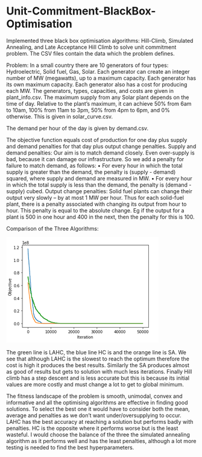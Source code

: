 # Unit-Commitment-BlackBox-Optimisation
Implemented three black box optimisation algorithms: Hill-Climb, Simulated Annealing, and Late Acceptance Hill Climb to solve unit commitment problem. The CSV files contain the data which the problem defines.

Problem:
In a small country there are 10 generators of four types: Hydroelectric, Solid fuel, Gas, Solar. Each
generator can create an integer number of MW (megawatts), up to a maximum capacity. Each generator has
its own maximum capacity. Each generator also has a cost for producing each MW. The generators, types,
capacities, and costs are given in plant_info.csv. The maximum supply from any Solar plant depends on
the time of day. Relative to the plant’s maximum, it can achieve 50% from 6am to 10am, 100% from 11am to
3pm, 50% from 4pm to 6pm, and 0% otherwise. This is given in solar_curve.csv.

The demand per hour of the day is given by demand.csv.

The objective function equals cost of production for one day plus supply and demand penalties for that day
plus output change penalties.
Supply and demand penalties: Our aim is to match demand closely. Even over-supply is bad, because it can
damage our infrastructure. So we add a penalty for failure to match demand, as follows:
• For every hour in which the total supply is greater than the demand, the penalty is (supply - demand)
squared, where supply and demand are measured in MW.
• For every hour in which the total supply is less than the demand, the penalty is (demand - supply)
cubed.
Output change penalties: Solid fuel plants can change their output very slowly – by at most 1 MW per hour.
Thus for each solid-fuel plant, there is a penalty associated with changing its output from hour to hour. This
penalty is equal to the absolute change. Eg if the output for a plant is 500 in one hour and 400 in the next,
then the penalty for this is 100.

Comparison of the Three Algorithms:



![objective function comparison](https://github.com/ronanmmurphy/Unit-Commitment-BlackBox-Optimisation/blob/main/Images/Objectivefunction.png?raw=true)

The green line is LAHC, the blue line HC is and the orange line is SA. We see that although LAHC is the
slowest to reach the optimum therefore the cost is high it produces the best results. Similarly the SA
produces almost as good of results but gets to solution with much less iterations. Finally Hill climb has
a step descent and is less accurate but this is because its initial values are more costly and must
change a lot to get to global minimum.

The fitness landscape of the problem is smooth, unimodal, convex and informative and all the
optimising algorithms are effective in finding good solutions. To select the best one it would have to
consider both the mean, average and penalties as we don’t want under/oversupplying to occur. LAHC
has the best accuracy at reaching a solution but performs badly with penalties. HC is the opposite
where it performs worse but is the least wasteful. I would choose the balance of the three the
simulated annealing algorithm as it performs well and has the least penalties, although a lot more
testing is needed to find the best hyperparameters.
